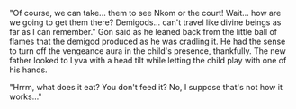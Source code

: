 "Of course, we can take... them to see Nkom or the court! Wait... how are we going to get them there? Demigods... can't travel like divine beings as far as I can remember." Gon said as he leaned back from the little ball of flames that the demigod produced as he was cradling it. He had the sense to turn off the vengeance aura in the child's presence, thankfully. The new father looked to Lyva with a head tilt while letting the child play with one of his hands.

"Hrrm, what does it eat? You don't feed it? No, I suppose that's not how it works..."